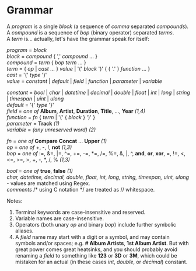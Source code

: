﻿# Grammar

A _program_ is a single _block_ (a sequence of _comma_ separated _compounds_).  
A _compound_ is a sequence of _bop_ (binary operator) separated _terms_.  
A _term_ is... actually, let's have the grammar speak for itself:

_program_ = _block_  
_block_ = _compound_ \{ ',' _compound_ ... \}  
_compound_ = _term_ \{ _bop_ _term_ ... \}  
_term_ = \{ _op_ | _cast_ ... \} _value_ | '(' _block_ ')' \{ \{ '.' \} _function_ ... \}  
_cast_ = '(' _type_ ')'  
_value_ = _constant_ | _default_ | _field_ | _function_ | _parameter_ | _variable_  

_constant_ = _bool_ | _char_ | _datetime_ | _decimal_ | _double_ | _float_ | _int_ | _long_ | _string_ | _timespan_ | _uint_ | _ulong_  
_default_ = '{' _type_ '}'  
_field_ = _one of_ **Album**, **Artist**, **Duration**, **Title**, ..., **Year** _(1,4)_  
_function_ = _fn_ \{ _term_ | '(' \{ _block_ \} ')' \}  
_parameter_ = **Track** _(1)_  
_variable_ = _(any unreserved word)_ _(2)_  

_fn_ = _one of_ **Compare** **Concat** ... **Upper** _(1)_  
_op_ = _one of_ +, -, !, **not** _(1,3)_  
_bop_ = _one of_ :=, &=, |=, \^=, +=, -=, \*=, /=, %=, &, |, ^, **and**, **or**, **xor**, =, !=, <, \<=, >=, >, +, -, *, /, % _(1,3)_  

_bool_ = _one of_ **true**, **false** _(1)_  
_char, datetime, decimal, double, float, int, long, string, timespan, uint, ulong_ - values are matched using Regex.  
_comments_ /* using C notation */ are treated as // whitespace.  

Notes:  
1. Terminal keywords are case-insensitive and reserved.  
2. Variable names are case-insensitive.  
3. Operators (both unary _op_ and binary _bop_) include further symbolic aliases.  
4. A _field_ name may start with a digit or a symbol, and may contain symbols and/or spaces; e.g. **\#&nbsp;Album&nbsp;Artists**, **1st&nbsp;Album&nbsp;Artist**. But with great power comes great heatsinks, and you should probably avoid renaming a _field_ to something like **123** or **3D** or **3M**, which could be mistaken for an actual (in these cases _int_, _double_, or _decimal_) constant.  
